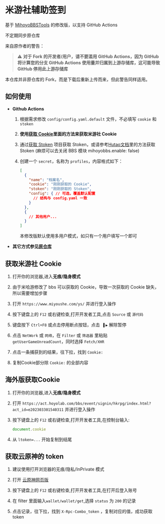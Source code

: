 # 米游社辅助签到

基于 [MihoyoBBSTools](https://github.com/Womsxd/MihoyoBBSTools) 的修改版，以支持 GitHub Actions

不定期同步原仓库

来自原作者的警告：

> ⚠️ **对于 Fork 的开发者/用户，请不要滥用 GitHub Actions，因为 GitHub 将计算您的分支 GitHub Actions 使用量并归属到上游存储库，这可能导致 GitHub 停用此上游存储库**

本仓库并非原仓库的 Fork，而是下载后重新上传而来，但此警告同样适用。

## 如何使用

- **Github Actions**

  1. 根据需求修改 `config/config.yaml.default` 文件，不必填写 `cookie` 和 `stoken`

  2. **使用[获取 Cookie](#获取米游社-cookie)里面的方法来获取米游社 Cookie**

  3. 通过[获取 Stoken](https://github.com/Womsxd/mihoyo_login) 项目获取 Stoken，或请参考[Hutao文档](https://hut.ao/zh/advanced/get-stoken-cookie-from-the-third-party.html)里的方法获取 Stoken (麻烦可以去关闭 BBS 模块 mihoyobbs.enable: false)

  4. 创建一个 `secret`，名称为 `profiles`，内容格式如下：

      ```json
      [
        {
          "name": "档案名",
          "cookie": "刚刚获取的 Cookie",
          "stoken": "刚刚获取的 Stoken",
          "config": { // 可选，覆盖默认配置
            // 结构与 config.yaml 一致
          }
        },
        {
          // 其他用户...
        }
      ]
      ```

      本修改版默认使用多用户模式，如只有一个用户填写一个即可

- **其它方式参见[原仓库](https://github.com/Womsxd/MihoyoBBSTools)**

## 获取米游社 Cookie

1. 打开你的浏览器,进入**无痕/隐身模式**

2. 由于米哈游修改了 bbs 可以获取的 Cookie，导致一次获取的 Cookie 缺失，所以需要增加步骤

3. 打开 `https://www.miyoushe.com/ys/` 并进行登入操作

4. 按下键盘上的 `F12` 或右键检查,打开开发者工具,点击 `Source` 或 `源代码`

5. 键盘按下 `Ctrl+F8` 或点击停用断点按钮，点击 ` ▌▶` 解除暂停

6. 点击 `NetWork` 或 `网络`，在 `Filter` 或 `筛选器` 里粘贴 `getUserGameUnreadCount`，同时选择 `Fetch/XHR`

7. 点击一条捕获到的结果，往下拉，找到 `Cookie:`

8. 复制Cookie部分除 `Cookie:` 的全部内容

## 海外版获取Cookie

1. 打开你的浏览器,进入**无痕/隐身模式**

2. 打开 `https://act.hoyolab.com/bbs/event/signin/hkrpg/index.html?act_id=e202303301540311` 并进行登入操作

3. 按下键盘上的 `F12` 或右键检查,打开开发者工具,在控制台输入:

    ```javascript
    document.cookie
    ```

4. 从 `ltoken=...` 开始复制到结尾

## 获取云原神的 token

1. 建议使用打开浏览器的无痕/隐私/InPrivate 模式

2. 打开 [云原神网页版](https://ys.mihoyo.com/cloud/#/)

3. 按下键盘上的 `F12` 或右键检查,打开开发者工具,在打开后登入账号

4. 在 filter 里面输入`wallet/wallet/get`,选择 `status` 为 `200` 的记录

5. 点击记录，往下拉，找到 `X-Rpc-Combo_token` ，复制对应的值，成功获取 token


